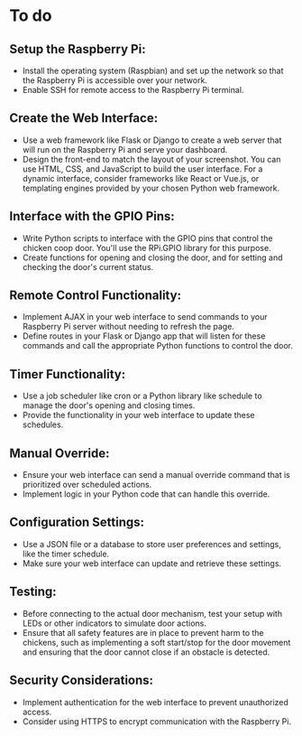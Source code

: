 # To do

## Setup the Raspberry Pi:

- Install the operating system (Raspbian) and set up the network so that the Raspberry Pi is accessible over your network.
- Enable SSH for remote access to the Raspberry Pi terminal.

## Create the Web Interface:

- Use a web framework like Flask or Django to create a web server that will run on the Raspberry Pi and serve your dashboard.
- Design the front-end to match the layout of your screenshot. You can use HTML, CSS, and JavaScript to build the user interface. For a dynamic interface, consider frameworks like React or Vue.js, or templating engines provided by your chosen Python web framework.

## Interface with the GPIO Pins:

- Write Python scripts to interface with the GPIO pins that control the chicken coop door. You'll use the RPi.GPIO library for this purpose.
- Create functions for opening and closing the door, and for setting and checking the door's current status.


## Remote Control Functionality:

- Implement AJAX in your web interface to send commands to your Raspberry Pi server without needing to refresh the page.
- Define routes in your Flask or Django app that will listen for these commands and call the appropriate Python functions to control the door.

## Timer Functionality:

- Use a job scheduler like cron or a Python library like schedule to manage the door's opening and closing times.
- Provide the functionality in your web interface to update these schedules.


## Manual Override:

- Ensure your web interface can send a manual override command that is prioritized over scheduled actions.
- Implement logic in your Python code that can handle this override.


## Configuration Settings:

- Use a JSON file or a database to store user preferences and settings, like the timer schedule.
- Make sure your web interface can update and retrieve these settings.

## Testing:

- Before connecting to the actual door mechanism, test your setup with LEDs or other indicators to simulate door actions.
- Ensure that all safety features are in place to prevent harm to the chickens, such as implementing a soft start/stop for the door movement and ensuring that the door cannot close if an obstacle is detected.


## Security Considerations:

- Implement authentication for the web interface to prevent unauthorized access.
- Consider using HTTPS to encrypt communication with the Raspberry Pi.
